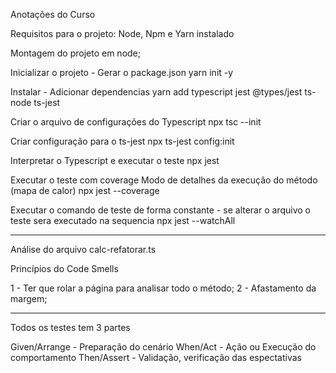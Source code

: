 Anotações do Curso

Requisitos para o projeto: Node, Npm e Yarn instalado

Montagem do projeto em node;

Inicializar o projeto - Gerar o package.json
yarn init -y

Instalar - Adicionar dependencias
yarn add typescript jest @types/jest ts-node ts-jest

Criar o arquivo de configurações do Typescript
npx tsc --init

Criar configuração para o ts-jest
npx ts-jest config:init 

Interpretar o Typescript e executar o teste
npx jest

Executar o teste com coverage Modo de detalhes da execução do método (mapa de calor)
npx jest --coverage

Executar o comando de teste de forma constante - se alterar o arquivo o teste sera executado na sequencia
npx jest --watchAll

--------------
Análise do arquivo calc-refatorar.ts

Princípios do Code Smells

1 - Ter que rolar a página para analisar todo o método;
2 - Afastamento da margem;

---------
Todos os testes tem 3 partes

Given/Arrange - Preparação do cenário
When/Act - Ação ou Execução do comportamento
Then/Assert - Validação, verificação das espectativas



